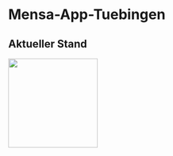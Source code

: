 # Mensa-App-Tuebingen

## Aktueller Stand

<img src="http://i.epvpimg.com/RgqKd.jpg" width="180" />
